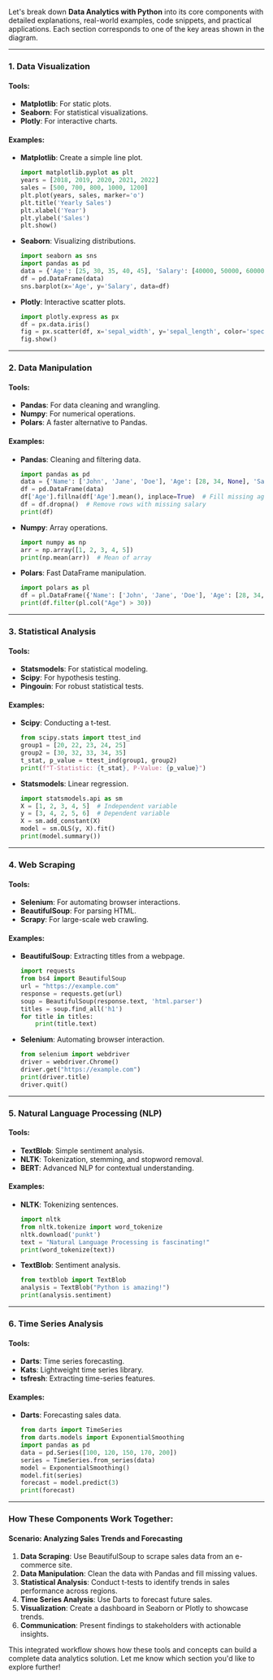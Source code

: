 Let's break down **Data Analytics with Python** into its core components with detailed explanations, real-world examples, code snippets, and practical applications. Each section corresponds to one of the key areas shown in the diagram.

---

### **1. Data Visualization**

#### **Tools**: 
- **Matplotlib**: For static plots.
- **Seaborn**: For statistical visualizations.
- **Plotly**: For interactive charts.

#### **Examples**:
- **Matplotlib**: Create a simple line plot.
  ```python
  import matplotlib.pyplot as plt
  years = [2018, 2019, 2020, 2021, 2022]
  sales = [500, 700, 800, 1000, 1200]
  plt.plot(years, sales, marker='o')
  plt.title('Yearly Sales')
  plt.xlabel('Year')
  plt.ylabel('Sales')
  plt.show()
  ```

- **Seaborn**: Visualizing distributions.
  ```python
  import seaborn as sns
  import pandas as pd
  data = {'Age': [25, 30, 35, 40, 45], 'Salary': [40000, 50000, 60000, 70000, 80000]}
  df = pd.DataFrame(data)
  sns.barplot(x='Age', y='Salary', data=df)
  ```

- **Plotly**: Interactive scatter plots.
  ```python
  import plotly.express as px
  df = px.data.iris()
  fig = px.scatter(df, x='sepal_width', y='sepal_length', color='species')
  fig.show()
  ```

---

### **2. Data Manipulation**

#### **Tools**:
- **Pandas**: For data cleaning and wrangling.
- **Numpy**: For numerical operations.
- **Polars**: A faster alternative to Pandas.

#### **Examples**:
- **Pandas**: Cleaning and filtering data.
  ```python
  import pandas as pd
  data = {'Name': ['John', 'Jane', 'Doe'], 'Age': [28, 34, None], 'Salary': [70000, None, 45000]}
  df = pd.DataFrame(data)
  df['Age'].fillna(df['Age'].mean(), inplace=True)  # Fill missing age
  df = df.dropna()  # Remove rows with missing salary
  print(df)
  ```

- **Numpy**: Array operations.
  ```python
  import numpy as np
  arr = np.array([1, 2, 3, 4, 5])
  print(np.mean(arr))  # Mean of array
  ```

- **Polars**: Fast DataFrame manipulation.
  ```python
  import polars as pl
  df = pl.DataFrame({'Name': ['John', 'Jane', 'Doe'], 'Age': [28, 34, 30]})
  print(df.filter(pl.col("Age") > 30))
  ```

---

### **3. Statistical Analysis**

#### **Tools**:
- **Statsmodels**: For statistical modeling.
- **Scipy**: For hypothesis testing.
- **Pingouin**: For robust statistical tests.

#### **Examples**:
- **Scipy**: Conducting a t-test.
  ```python
  from scipy.stats import ttest_ind
  group1 = [20, 22, 23, 24, 25]
  group2 = [30, 32, 33, 34, 35]
  t_stat, p_value = ttest_ind(group1, group2)
  print(f"T-Statistic: {t_stat}, P-Value: {p_value}")
  ```

- **Statsmodels**: Linear regression.
  ```python
  import statsmodels.api as sm
  X = [1, 2, 3, 4, 5]  # Independent variable
  y = [3, 4, 2, 5, 6]  # Dependent variable
  X = sm.add_constant(X)
  model = sm.OLS(y, X).fit()
  print(model.summary())
  ```

---

### **4. Web Scraping**

#### **Tools**:
- **Selenium**: For automating browser interactions.
- **BeautifulSoup**: For parsing HTML.
- **Scrapy**: For large-scale web crawling.

#### **Examples**:
- **BeautifulSoup**: Extracting titles from a webpage.
  ```python
  import requests
  from bs4 import BeautifulSoup
  url = "https://example.com"
  response = requests.get(url)
  soup = BeautifulSoup(response.text, 'html.parser')
  titles = soup.find_all('h1')
  for title in titles:
      print(title.text)
  ```

- **Selenium**: Automating browser interaction.
  ```python
  from selenium import webdriver
  driver = webdriver.Chrome()
  driver.get("https://example.com")
  print(driver.title)
  driver.quit()
  ```

---

### **5. Natural Language Processing (NLP)**

#### **Tools**:
- **TextBlob**: Simple sentiment analysis.
- **NLTK**: Tokenization, stemming, and stopword removal.
- **BERT**: Advanced NLP for contextual understanding.

#### **Examples**:
- **NLTK**: Tokenizing sentences.
  ```python
  import nltk
  from nltk.tokenize import word_tokenize
  nltk.download('punkt')
  text = "Natural Language Processing is fascinating!"
  print(word_tokenize(text))
  ```

- **TextBlob**: Sentiment analysis.
  ```python
  from textblob import TextBlob
  analysis = TextBlob("Python is amazing!")
  print(analysis.sentiment)
  ```

---

### **6. Time Series Analysis**

#### **Tools**:
- **Darts**: Time series forecasting.
- **Kats**: Lightweight time series library.
- **tsfresh**: Extracting time-series features.

#### **Examples**:
- **Darts**: Forecasting sales data.
  ```python
  from darts import TimeSeries
  from darts.models import ExponentialSmoothing
  import pandas as pd
  data = pd.Series([100, 120, 150, 170, 200])
  series = TimeSeries.from_series(data)
  model = ExponentialSmoothing()
  model.fit(series)
  forecast = model.predict(3)
  print(forecast)
  ```

---

### How These Components Work Together:

#### **Scenario**: Analyzing Sales Trends and Forecasting
1. **Data Scraping**: Use BeautifulSoup to scrape sales data from an e-commerce site.
2. **Data Manipulation**: Clean the data with Pandas and fill missing values.
3. **Statistical Analysis**: Conduct t-tests to identify trends in sales performance across regions.
4. **Time Series Analysis**: Use Darts to forecast future sales.
5. **Visualization**: Create a dashboard in Seaborn or Plotly to showcase trends.
6. **Communication**: Present findings to stakeholders with actionable insights.

This integrated workflow shows how these tools and concepts can build a complete data analytics solution. Let me know which section you'd like to explore further!
